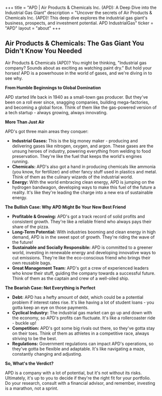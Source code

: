 +++
title = "APD |  Air Products & Chemicals Inc. (APD): A Deep Dive into the Industrial Gas Giant"
description = "Uncover the secrets of Air Products & Chemicals Inc. (APD)! This deep dive explores the industrial gas giant's business, prospects, and investment potential. APD IndustrialGas"
ticker = "APD"
layout = "about"
+++

        


## Air Products & Chemicals: The Gas Giant You Didn't Know You Needed

Air Products & Chemicals (APD)? You might be thinking, "Industrial gas company? Sounds about as exciting as watching paint dry."  But hold your horses! APD is a powerhouse in the world of gases, and we're diving in to see why.

**From Humble Beginnings to Global Domination**

APD started life back in 1940 as a small-town gas producer.  But they've been on a roll ever since, snagging companies, building mega-factories, and becoming a global force.  Think of them like the gas-powered version of a tech startup - always growing, always innovating. 

**More Than Just Air**

APD's got three main areas they conquer:

* **Industrial Gases:**  This is the big money maker - producing and delivering gases like nitrogen, oxygen, and argon.  These gases are the unsung heroes of industry, powering everything from welding to food preservation.  They're like the fuel that keeps the world's engines running.
* **Chemicals:**  APD's also got a hand in producing chemicals like ammonia (you know, for fertilizer) and other fancy stuff used in plastics and metal.  Think of them as the culinary wizards of the industrial world.
* **Energy:**  With the world embracing clean energy, APD is jumping on the hydrogen bandwagon, developing ways to make this fuel of the future a reality.  It's like they're leading the charge into a new era of sustainable energy. 

**The Bullish Case: Why APD Might Be Your New Best Friend**

* **Profitable & Growing:** APD's got a track record of solid profits and consistent growth.  They're like a reliable friend who always pays their share of the pizza.
* **Long-Term Potential:**  With industries booming and clean energy in high demand, APD is in the sweet spot of growth.  They're riding the wave of the future!
* **Sustainable and Socially Responsible:**  APD is committed to a greener world, investing in renewable energy and developing innovative ways to cut emissions.  They're like the eco-conscious friend who brings their own reusable bags.
* **Great Management Team:**  APD's got a crew of experienced leaders who know their stuff, guiding the company towards a successful future.  Think of them as the captain and crew of a well-oiled ship.

**The Bearish Case:  Not Everything is Perfect**

* **Debt:** APD has a hefty amount of debt, which could be a potential problem if interest rates rise.  It's like having a lot of student loans - you gotta keep an eye on those payments.
* **Cyclical Industry:** The industrial gas market can go up and down with the economy, so APD's profits can fluctuate.  It's like a rollercoaster ride - buckle up!
* **Competition:**  APD's got some big rivals out there, so they've gotta stay on their toes.  Think of them as athletes in a competitive race, always striving to be the best.
* **Regulations:**  Government regulations can impact APD's operations, so they've gotta be flexible and adaptable.  It's like navigating a maze, constantly changing and adjusting.

**So, What's the Verdict?**

APD is a company with a lot of potential,  but it's not without its risks.  Ultimately, it's up to you to decide if they're the right fit for your portfolio.  Do your research, consult with a financial advisor, and remember, investing is a marathon, not a sprint. 

        